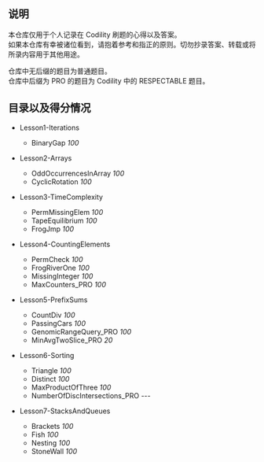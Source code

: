 ## 说明

本仓库仅用于个人记录在 Codility 刷题的心得以及答案。  
如果本仓库有幸被诸位看到，请抱着参考和指正的原则。切勿抄录答案、转载或将所录内容用于其他用途。

仓库中无后缀的题目为普通题目。  
仓库中后缀为 PRO 的题目为 Codility 中的 RESPECTABLE 题目。


## 目录以及得分情况

* Lesson1-Iterations
	* BinaryGap                       *100*

* Lesson2-Arrays
	* OddOccurrencesInArray           *100*
	* CyclicRotation                  *100*

* Lesson3-TimeComplexity
	* PermMissingElem                 *100*
	* TapeEquilibrium                 *100*
	* FrogJmp                         *100*

* Lesson4-CountingElements
	* PermCheck                       *100*
	* FrogRiverOne                    *100*
	* MissingInteger                  *100*
	* MaxCounters_PRO                 *100*

* Lesson5-PrefixSums
	* CountDiv                        *100*
	* PassingCars                     *100*
	* GenomicRangeQuery_PRO           *100*
	* MinAvgTwoSlice_PRO              *20*

* Lesson6-Sorting
	* Triangle                        *100*
	* Distinct                        *100*
	* MaxProductOfThree               *100*
	* NumberOfDiscIntersections_PRO   *---*

* Lesson7-StacksAndQueues
	* Brackets                        *100*
	* Fish                            *100*
	* Nesting                         *100*
	* StoneWall                       *100*